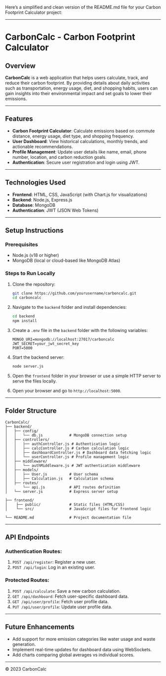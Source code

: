 Here’s a simplified and clean version of the README.md file for your Carbon Footprint Calculator project:

---

# **CarbonCalc - Carbon Footprint Calculator**

## **Overview**
**CarbonCalc** is a web application that helps users calculate, track, and reduce their carbon footprint. By providing details about daily activities such as transportation, energy usage, diet, and shopping habits, users can gain insights into their environmental impact and set goals to lower their emissions.

---

## **Features**
- **Carbon Footprint Calculator**: Calculate emissions based on commute distance, energy usage, diet type, and shopping frequency.
- **User Dashboard**: View historical calculations, monthly trends, and actionable recommendations.
- **Profile Management**: Update user details like name, email, phone number, location, and carbon reduction goals.
- **Authentication**: Secure user registration and login using JWT.

---

## **Technologies Used**
- **Frontend**: HTML, CSS, JavaScript (with Chart.js for visualizations)
- **Backend**: Node.js, Express.js
- **Database**: MongoDB
- **Authentication**: JWT (JSON Web Tokens)

---

## **Setup Instructions**

### Prerequisites
- Node.js (v18 or higher)
- MongoDB (local or cloud-based like MongoDB Atlas)

### Steps to Run Locally
1. Clone the repository:
   ```bash
   git clone https://github.com/yourusername/carboncalc.git
   cd carboncalc
   ```

2. Navigate to the `backend` folder and install dependencies:
   ```bash
   cd backend
   npm install
   ```

3. Create a `.env` file in the `backend` folder with the following variables:
   ```plaintext
   MONGO_URI=mongodb://localhost:27017/carboncalc
   JWT_SECRET=your_jwt_secret_key
   PORT=5000
   ```

4. Start the backend server:
   ```bash
   node server.js
   ```

5. Open the `frontend` folder in your browser or use a simple HTTP server to serve the files locally.

6. Open your browser and go to `http://localhost:5000`.

---

## **Folder Structure**
```
CarbonCalc/
├── backend/
│   ├── config/
│   │   └── db.js            # MongoDB connection setup
│   ├── controllers/
│   │   ├── authController.js # Authentication logic
│   │   ├── calcController.js # Carbon calculation logic
│   │   ├── dashboardController.js # Dashboard data fetching logic
│   │   └── userController.js # Profile management logic
│   ├── middleware/
│   │   └── authMiddleware.js # JWT authentication middleware
│   ├── models/
│   │   ├── User.js          # User schema
│   │   ├── Calculation.js   # Calculation schema
│   ├── routes/
│       └── api.js           # API routes definition
│   └── server.js            # Express server setup

├── frontend/
│    ├── public/             # Static files (HTML/CSS)
│    └── src/                # JavaScript files for frontend logic

└── README.md                # Project documentation file

```

---

## **API Endpoints**

### Authentication Routes:
1. `POST /api/register`: Register a new user.
2. `POST /api/login`: Log in an existing user.

### Protected Routes:
1. `POST /api/calculate`: Save a new carbon calculation.
2. `GET /api/dashboard`: Fetch user-specific dashboard data.
3. `GET /api/user/profile`: Fetch user profile data.
4. `PUT /api/user/profile`: Update user profile data.

---

## **Future Enhancements**
- Add support for more emission categories like water usage and waste generation.
- Implement real-time updates for dashboard data using WebSockets.
- Add charts comparing global averages vs individual scores.

---

© 2023 CarbonCalc


